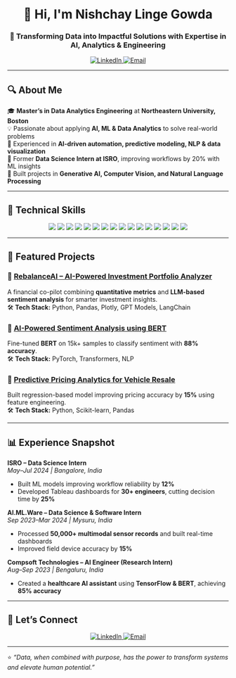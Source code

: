 <!-- Profile Header -->
<h1 align="center">👋 Hi, I'm Nishchay Linge Gowda</h1>
<h3 align="center">🎯 Transforming Data into Impactful Solutions with Expertise in AI, Analytics & Engineering</h3>

<p align="center">
  <a href="https://linkedin.com/in/nishchay-linge-gowda-262701224">
    <img src="https://img.shields.io/badge/LinkedIn-0077B5?style=for-the-badge&logo=linkedin&logoColor=white" alt="LinkedIn"/>
  </a>
  <a href="mailto:lingegowda.n@northeastern.edu or nishchaylgowda26@gmail.com">
    <img src="https://img.shields.io/badge/Email-D14836?style=for-the-badge&logo=gmail&logoColor=white" alt="Email"/>
  </a>
</p>

---

## 🔍 About Me  

🎓 **Master’s in Data Analytics Engineering** at **Northeastern University, Boston**  
💡 Passionate about applying **AI, ML & Data Analytics** to solve real-world problems  
🧠 Experienced in **AI-driven automation, predictive modeling, NLP & data visualization**  
🚀 Former **Data Science Intern at ISRO**, improving workflows by 20% with ML insights  
🤖 Built projects in **Generative AI, Computer Vision, and Natural Language Processing**  

---

## 🧰 Technical Skills  

<p align="center">
  <img src="https://img.shields.io/badge/Python-3776AB?style=for-the-badge&logo=python&logoColor=white"/>
  <img src="https://img.shields.io/badge/R-276DC3?style=for-the-badge&logo=r&logoColor=white"/>
  <img src="https://img.shields.io/badge/TensorFlow-FF6F00?style=for-the-badge&logo=tensorflow&logoColor=white"/>
  <img src="https://img.shields.io/badge/Scikit--Learn-F7931E?style=for-the-badge&logo=scikit-learn&logoColor=white"/>
  <img src="https://img.shields.io/badge/PyTorch-EE4C2C?style=for-the-badge&logo=pytorch&logoColor=white"/>
  <img src="https://img.shields.io/badge/SciPy-8CAAE6?style=for-the-badge&logo=scipy&logoColor=white"/>
  <img src="https://img.shields.io/badge/Pandas-150458?style=for-the-badge&logo=pandas&logoColor=white"/>
  <img src="https://img.shields.io/badge/Numpy-013243?style=for-the-badge&logo=numpy&logoColor=white"/>
  <img src="https://img.shields.io/badge/Plotly-3F4F75?style=for-the-badge&logo=plotly&logoColor=white"/>
  <img src="https://img.shields.io/badge/Tableau-E97627?style=for-the-badge&logo=tableau&logoColor=white"/>
  <img src="https://img.shields.io/badge/Power%20BI-F2C811?style=for-the-badge&logo=powerbi&logoColor=black"/>
  <img src="https://img.shields.io/badge/MySQL-4479A1?style=for-the-badge&logo=mysql&logoColor=white"/>
  <img src="https://img.shields.io/badge/MS%20SQL%20Server-CC2927?style=for-the-badge&logo=microsoftsqlserver&logoColor=white"/>
  <img src="https://img.shields.io/badge/MongoDB-4EA94B?style=for-the-badge&logo=mongodb&logoColor=white"/>
  <img src="https://img.shields.io/badge/Microsoft%20Excel-217346?style=for-the-badge&logo=microsoftexcel&logoColor=white"/>
  <img src="https://img.shields.io/badge/Microsoft%20PowerPoint-B7472A?style=for-the-badge&logo=microsoftpowerpoint&logoColor=white"/>
</p>

---

## 🚀 Featured Projects  

### 🧭 [RebalanceAI – AI-Powered Investment Portfolio Analyzer](#)
A financial co-pilot combining **quantitative metrics** and **LLM-based sentiment analysis** for smarter investment insights.  
🛠 **Tech Stack:** Python, Pandas, Plotly, GPT Models, LangChain  

### 💬 [AI-Powered Sentiment Analysis using BERT](#)
Fine-tuned **BERT** on 15k+ samples to classify sentiment with **88% accuracy**.  
🛠 **Tech Stack:** PyTorch, Transformers, NLP  

### 🚗 [Predictive Pricing Analytics for Vehicle Resale](#)
Built regression-based model improving pricing accuracy by **15%** using feature engineering.  
🛠 **Tech Stack:** Python, Scikit-learn, Pandas  

---

## 📊 Experience Snapshot  

**ISRO – Data Science Intern**  
*May–Jul 2024 | Bangalore, India*  
- Built ML models improving workflow reliability by **12%**  
- Developed Tableau dashboards for **30+ engineers**, cutting decision time by **25%**

**AI.ML.Ware – Data Science & Software Intern**  
*Sep 2023–Mar 2024 | Mysuru, India*  
- Processed **50,000+ multimodal sensor records** and built real-time dashboards  
- Improved field device accuracy by **15%**

**Compsoft Technologies – AI Engineer (Research Intern)**  
*Aug–Sep 2023 | Bengaluru, India*  
- Created a **healthcare AI assistant** using **TensorFlow & BERT**, achieving **85% accuracy**  

---

## 🤝 Let’s Connect  

<p align="center">
  <a href="https://linkedin.com/in/nishchay-linge-gowda-262701224">
    <img src="https://img.shields.io/badge/LinkedIn-0077B5?style=for-the-badge&logo=linkedin&logoColor=white" alt="LinkedIn"/>
  </a>
  <a href="mailto:lingegowda.n@northeastern.edu">
    <img src="https://img.shields.io/badge/Email-D14836?style=for-the-badge&logo=gmail&logoColor=white" alt="Email"/>
  </a>
</p>

---

⭐️ *“Data, when combined with purpose, has the power to transform systems and elevate human potential.”*
